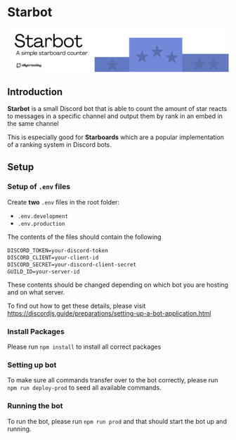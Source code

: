 # Starbot

![Logo](src/github-banner.png)

## Introduction

**Starbot** is a small Discord bot that is able to count the amount of star reacts to messages in a specific channel 
and output them by rank in an embed in the same channel

This is especially good for **Starboards** which are a popular implementation of a ranking system in Discord bots.

## Setup

### Setup of `.env` files

Create **two** `.env` files in the root folder:

- `.env.development`
- `.env.production`

The contents of the files should contain the following 

```dotenv
DISCORD_TOKEN=your-discord-token
DISCORD_CLIENT=your-client-id
DISCORD_SECRET=your-discord-client-secret
GUILD_ID=your-server-id
```

These contents should be changed depending on which bot you are hosting and on what server.

To find out how to get these details,
please visit https://discordjs.guide/preparations/setting-up-a-bot-application.html

### Install Packages 

Please run `npm install` to install all correct packages

### Setting up bot

To make sure all commands transfer over to the bot correctly, please run `npm run deploy-prod` to seed all available commands.


### Running the bot

To run the bot, please run `npm run prod` and that should start the bot up and running. 